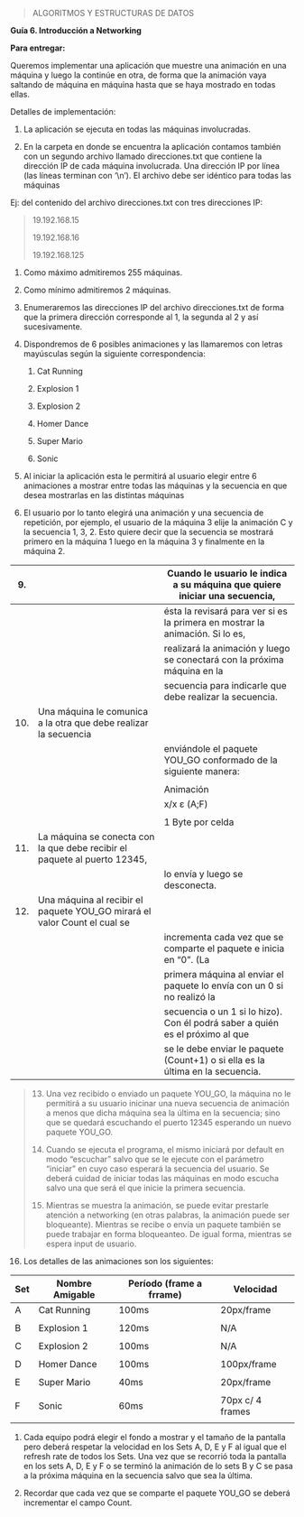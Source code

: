 > <span id="page1" class="anchor"></span>ALGORITMOS Y ESTRUCTURAS DE
> DATOS

**Guía 6. Introducción a Networking**

**Para entregar:**

Queremos implementar una aplicación que muestre una animación en una
máquina y luego la continúe en otra, de forma que la animación vaya
saltando de máquina en máquina hasta que se haya mostrado en todas
ellas.

 Detalles de implementación:

1.  La aplicación se ejecuta en todas las máquinas involucradas.

2.  En la carpeta en donde se encuentra la aplicación contamos también
    con un segundo archivo llamado direcciones.txt que contiene la
    dirección IP de cada máquina involucrada. Una dirección IP por
    línea (las líneas terminan con ‘\\n’). El archivo debe ser
    idéntico para todas las máquinas

Ej: del contenido del archivo direcciones.txt con tres direcciones IP:

> 19.192.168.15
>
> 19.192.168.16
>
> 19.192.168.125

1.  Como máximo admitiremos 255 máquinas.

2.  Como mínimo admitiremos 2 máquinas.

3.  Enumeraremos las direcciones IP del archivo direcciones.txt de forma
    que la primera dirección corresponde al 1, la segunda al 2 y
    así sucesivamente.

4.  Dispondremos de 6 posibles animaciones y las llamaremos con letras
    mayúsculas según la siguiente correspondencia:

    1.  Cat Running

    2.  Explosion 1

    3.  Explosion 2

    4.  Homer Dance

    5.  Super Mario

    6.  Sonic

5.  Al iniciar la aplicación esta le permitirá al usuario elegir entre 6
    animaciones a mostrar entre todas las máquinas y la secuencia en
    que desea mostrarlas en las distintas máquinas

6.  El usuario por lo tanto elegirá una animación y una secuencia de
    repetición, por ejemplo, el usuario de la máquina 3 elije la
    animación C y la secuencia 1, 3, 2. Esto quiere decir que la
    secuencia se mostrará primero en la máquina 1 luego en la máquina
    3 y finalmente en la máquina 2.

| <span id="page2" class="anchor"></span>9. |                                                                              | Cuando le usuario le indica a su máquina que quiere iniciar una secuencia,       |
|-------------------------------------------|------------------------------------------------------------------------------|----------------------------------------------------------------------------------|
|                                           |                                                                              | ésta la revisará para ver si es la primera en mostrar la animación. Si lo es,    |
|                                           |                                                                              | realizará la animación y luego se conectará con la próxima máquina en la         |
|                                           |                                                                              | secuencia para indicarle que debe realizar la secuencia.                         |
| 10.                                       | Una máquina le comunica a la otra que debe realizar la secuencia             |
|                                           |                                                                              | enviándole el paquete YOU\_GO conformado de la siguiente manera:                 |
|                                           |                                                                              |                                                                                  |
|                                           |                                                                              | Animación                                                                        |
|                                           |                                                                              | x/x ε (A;F)                                                                      |
|                                           |                                                                              |                                                                                  |
|                                           |                                                                              | 1 Byte por celda                                                                 |
| 11.                                       | La máquina se conecta con la que debe recibir el paquete al puerto 12345,    |
|                                           |                                                                              | lo envía y luego se desconecta.                                                  |
| 12.                                       | Una máquina al recibir el paquete YOU\_GO mirará el valor Count el cual se   |
|                                           |                                                                              | incrementa cada vez que se comparte el paquete e inicia en “0”. (La              |
|                                           |                                                                              | primera máquina al enviar el paquete lo envía con un 0 si no realizó la          |
|                                           |                                                                              | secuencia o un 1 si lo hizo). Con él podrá saber a quién es el próximo al que    |
|                                           |                                                                              | se le debe enviar le paquete (Count+1) o si ella es la última en la secuencia.   |

> 13. Una vez recibido o enviado un paquete YOU\_GO, la máquina no le
> permitirá a su usuario inicinar una nueva secuencia de animación a
> menos que dicha máquina sea la última en la secuencia; sino que se
> quedará escuchando el puerto 12345 esperando un nuevo paquete YOU\_GO.
>
> 14. Cuando se ejecuta el programa, el mismo iniciará por default en
> modo “escuchar” salvo que se le ejecute con el parámetro “iniciar” en
> cuyo caso esperará la secuencia del usuario. Se deberá cuidad de
> iniciar todas las máquinas en modo escucha salvo una que será el que
> inicie la primera secuencia.
>
> 15. Mientras se muestra la animación, se puede evitar prestarle
> atención a networking (en otras palabras, la animación puede ser
> bloqueante). Mientras se recibe o envía un paquete también se puede
> trabajar en forma bloqueanteo. De igual forma, mientras se espera
> input de usuario.

16. Los detalles de las animaciones son los siguientes:

| Set   | Nombre Amigable   | Período (frame a frrame)   | Velocidad          |
|-------|-------------------|----------------------------|--------------------|
| A     | Cat Running       | 100ms                      | 20px/frame         |
|       |                   |                            |                    |
| B     | Explosion 1       | 120ms                      | N/A                |
|       |                   |                            |                    |
| C     | Explosion 2       | 100ms                      | N/A                |
|       |                   |                            |                    |
| D     | Homer Dance       | 100ms                      | 100px/frame        |
|       |                   |                            |                    |
| E     | Super Mario       | 40ms                       | 20px/frame         |
|       |                   |                            |                    |
| F     | Sonic             | 60ms                       | 70px c/ 4 frames   |
|       |                   |                            |                    |

<span id="page3" class="anchor"></span>

1.  Cada equipo podrá elegir el fondo a mostrar y el tamaño de la
    pantalla pero deberá respetar la velocidad en los Sets A, D, E y F
    al igual que el refresh rate de todos los Sets. Una vez que se
    recorrió toda la pantalla en los sets A, D, E y F o se terminó la
    animación de lo sets B y C se pasa a la próxima máquina en la
    secuencia salvo que sea la última.

2.  Recordar que cada vez que se comparte el paquete YOU\_GO se deberá
    incrementar el campo Count.

